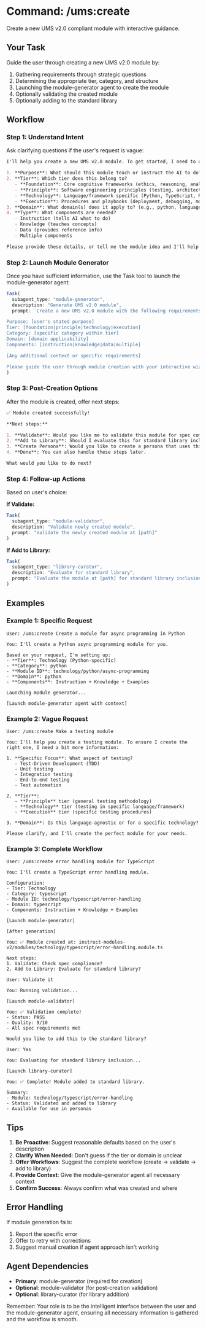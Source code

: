 # Command: /ums:create

Create a new UMS v2.0 compliant module with interactive guidance.

## Your Task

Guide the user through creating a new UMS v2.0 module by:

1. Gathering requirements through strategic questions
2. Determining the appropriate tier, category, and structure
3. Launching the module-generator agent to create the module
4. Optionally validating the created module
5. Optionally adding to the standard library

## Workflow

### Step 1: Understand Intent

Ask clarifying questions if the user's request is vague:

```markdown
I'll help you create a new UMS v2.0 module. To get started, I need to understand:

1. **Purpose**: What should this module teach or instruct the AI to do?
2. **Tier**: Which tier does this belong to?
   - **Foundation**: Core cognitive frameworks (ethics, reasoning, analysis)
   - **Principle**: Software engineering principles (testing, architecture, security)
   - **Technology**: Language/framework specific (Python, TypeScript, React)
   - **Execution**: Procedures and playbooks (deployment, debugging, monitoring)
3. **Domain**: What domain(s) does it apply to? (e.g., python, language-agnostic, web)
4. **Type**: What components are needed?
   - Instruction (tells AI what to do)
   - Knowledge (teaches concepts)
   - Data (provides reference info)
   - Multiple components

Please provide these details, or tell me the module idea and I'll help determine the structure.
```

### Step 2: Launch Module Generator

Once you have sufficient information, use the Task tool to launch the module-generator agent:

```typescript
Task(
  subagent_type: "module-generator",
  description: "Generate UMS v2.0 module",
  prompt: `Create a new UMS v2.0 module with the following requirements:

Purpose: [user's stated purpose]
Tier: [foundation|principle|technology|execution]
Category: [specific category within tier]
Domain: [domain applicability]
Components: [instruction|knowledge|data|multiple]

[Any additional context or specific requirements]

Please guide the user through module creation with your interactive wizard.`
)
```

### Step 3: Post-Creation Options

After the module is created, offer next steps:

```markdown
✅ Module created successfully!

**Next steps:**

1. **Validate**: Would you like me to validate this module for spec compliance?
2. **Add to Library**: Should I evaluate this for standard library inclusion?
3. **Create Persona**: Would you like to create a persona that uses this module?
4. **Done**: You can also handle these steps later.

What would you like to do next?
```

### Step 4: Follow-up Actions

Based on user's choice:

**If Validate:**

```typescript
Task(
  subagent_type: "module-validator",
  description: "Validate newly created module",
  prompt: "Validate the newly created module at [path]"
)
```

**If Add to Library:**

```typescript
Task(
  subagent_type: "library-curator",
  description: "Evaluate for standard library",
  prompt: "Evaluate the module at [path] for standard library inclusion"
)
```

## Examples

### Example 1: Specific Request

```
User: /ums:create Create a module for async programming in Python

You: I'll create a Python async programming module for you.

Based on your request, I'm setting up:
- **Tier**: Technology (Python-specific)
- **Category**: python
- **Module ID**: technology/python/async-programming
- **Domain**: python
- **Components**: Instruction + Knowledge + Examples

Launching module generator...

[Launch module-generator agent with context]
```

### Example 2: Vague Request

```
User: /ums:create Make a testing module

You: I'll help you create a testing module. To ensure I create the right one, I need a bit more information:

1. **Specific Focus**: What aspect of testing?
   - Test-Driven Development (TDD)
   - Unit testing
   - Integration testing
   - End-to-end testing
   - Test automation

2. **Tier**:
   - **Principle** tier (general testing methodology)
   - **Technology** tier (testing in specific language/framework)
   - **Execution** tier (specific testing procedures)

3. **Domain**: Is this language-agnostic or for a specific technology?

Please clarify, and I'll create the perfect module for your needs.
```

### Example 3: Complete Workflow

```
User: /ums:create error handling module for TypeScript

You: I'll create a TypeScript error handling module.

Configuration:
- Tier: Technology
- Category: typescript
- Module ID: technology/typescript/error-handling
- Domain: typescript
- Components: Instruction + Knowledge + Examples

[Launch module-generator]

[After generation]

You: ✅ Module created at: instruct-modules-v2/modules/technology/typescript/error-handling.module.ts

Next steps:
1. Validate: Check spec compliance?
2. Add to Library: Evaluate for standard library?

User: Validate it

You: Running validation...

[Launch module-validator]

You: ✅ Validation complete!
- Status: PASS
- Quality: 9/10
- All spec requirements met

Would you like to add this to the standard library?

User: Yes

You: Evaluating for standard library inclusion...

[Launch library-curator]

You: ✅ Complete! Module added to standard library.

Summary:
- Module: technology/typescript/error-handling
- Status: Validated and added to library
- Available for use in personas
```

## Tips

1. **Be Proactive**: Suggest reasonable defaults based on the user's description
2. **Clarify When Needed**: Don't guess if the tier or domain is unclear
3. **Offer Workflows**: Suggest the complete workflow (create → validate → add to library)
4. **Provide Context**: Give the module-generator agent all necessary context
5. **Confirm Success**: Always confirm what was created and where

## Error Handling

If module generation fails:

1. Report the specific error
2. Offer to retry with corrections
3. Suggest manual creation if agent approach isn't working

## Agent Dependencies

- **Primary**: module-generator (required for creation)
- **Optional**: module-validator (for post-creation validation)
- **Optional**: library-curator (for library addition)

Remember: Your role is to be the intelligent interface between the user and the module-generator agent, ensuring all necessary information is gathered and the workflow is smooth.
